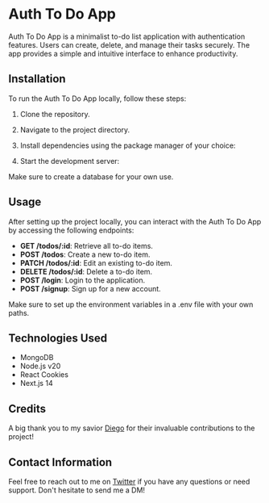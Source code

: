# Auth To Do App



Auth To Do App is a minimalist to-do list application with authentication features. Users can create, delete, and manage their tasks securely. The app provides a simple and intuitive interface to enhance productivity.

## Installation

To run the Auth To Do App locally, follow these steps:

1. Clone the repository.
2. Navigate to the project directory.
3. Install dependencies using the package manager of your choice:

4. Start the development server:

Make sure to create a database for your own use.

## Usage

After setting up the project locally, you can interact with the Auth To Do App by accessing the following endpoints:

- **GET /todos/:id**: Retrieve all to-do items.
- **POST /todos**: Create a new to-do item.
- **PATCH /todos/:id**: Edit an existing to-do item.
- **DELETE /todos/:id**: Delete a to-do item.
- **POST /login**: Login to the application.
- **POST /signup**: Sign up for a new account.

Make sure to set up the environment variables in a .env file with your own paths.

## Technologies Used

- MongoDB
- Node.js v20
- React Cookies
- Next.js 14

## Credits

A big thank you to my savior [Diego](https://github.com/Diiegote) for their invaluable contributions to the project!

## Contact Information

Feel free to reach out to me on [Twitter](https://twitter.com/cristreachi) if you have any questions or need support. Don't hesitate to send me a DM!
